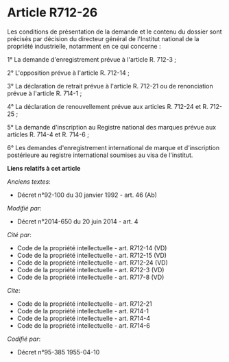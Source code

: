 # Article R712-26

Les conditions de présentation de la demande et le contenu du dossier sont précisés        par décision du directeur général
de l'Institut national de la propriété industrielle, notamment en ce qui concerne : 

1° La demande d'enregistrement prévue à l'article R. 712-3 ; 

2° L'opposition prévue à l'article R. 712-14 ; 

3° La déclaration de retrait prévue à l'article R. 712-21 ou de renonciation prévue à l'article R. 714-1 ; 

4° La déclaration de renouvellement prévue aux articles R. 712-24 et R. 712-25 ; 

5° La demande d'inscription au Registre national des marques prévue aux articles R. 714-4 et R. 714-6 ; 

6° Les demandes d'enregistrement international de marque et d'inscription postérieure au registre international soumises au
visa de l'institut.

**Liens relatifs à cet article**

_Anciens textes_:

  - Décret n°92-100 du 30 janvier 1992 - art. 46 (Ab)

_Modifié par_:

  - Décret n°2014-650 du 20 juin 2014 - art. 4

_Cité par_:

  - Code de la propriété intellectuelle - art. R712-14 (VD)
  - Code de la propriété intellectuelle - art. R712-15 (VD)
  - Code de la propriété intellectuelle - art. R712-24 (VD)
  - Code de la propriété intellectuelle - art. R712-3 (VD)
  - Code de la propriété intellectuelle - art. R717-8 (VD)

_Cite_:

  - Code de la propriété intellectuelle - art. R712-21
  - Code de la propriété intellectuelle - art. R714-1
  - Code de la propriété intellectuelle - art. R714-4
  - Code de la propriété intellectuelle - art. R714-6

_Codifié par_:

  - Décret n°95-385 1955-04-10
